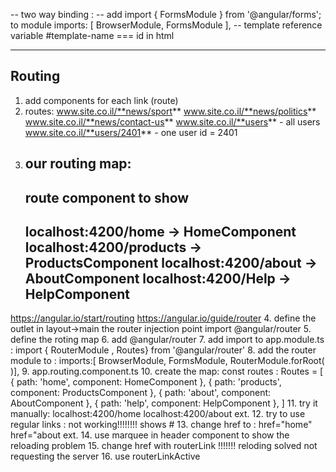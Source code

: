 -- two way binding : 
-- add 
  import { FormsModule } from '@angular/forms'; to module
  imports:      [ BrowserModule, FormsModule ],
-- template reference variable #template-name === id in html


--------------------
Routing
--------------------
1. add components for each link (route)
2. routes:
   www.site.co.il/**news/sport**
   www.site.co.il/**news/politics**
   www.site.co.il/**news/contact-us**
   www.site.co.il/**users**         - all users
   www.site.co.il/**users/2401**    - one user id = 2401
3. **our routing map**:
   -----------------------------------------------
   route                         component to show
   -----------------------------------------------
   localhost:4200/home        -> HomeComponent
   localhost:4200/products    -> ProductsComponent
   localhost:4200/about       -> AboutComponent
   localhost:4200/Help        -> HelpComponent
   -----------------------------------------------
https://angular.io/start/routing
https://angular.io/guide/router
4. define the outlet in layout->main
    <router-outlet></router-outlet> the router injection point
    import @angular/router
5. define the roting map
6. add @angular/router
7. add import to app.module.ts : import { RouterModule , Routes} from '@angular/router'
8. add the router module to :   imports:[ BrowserModule, FormsModule, RouterModule.forRoot( )],
9. app.routing.component.ts
10. create the map:
const routes : Routes = [
   { path: 'home', component: HomeComponent },
   { path: 'products', component: ProductsComponent },
   { path: 'about', component: AboutComponent },
   { path: 'help', component: HelpComponent },
]
11. try it manually: localhost:4200/home localhost:4200/about ext.
12. try to use regular links : not working!!!!!!!! shows #
13. change href to : href="home" href="about ext. 
14. use marquee in header component to show the reloading problem
15. change href with routerLink !!!!!!! reloding solved not requesting the server
16. use routerLinkActive

